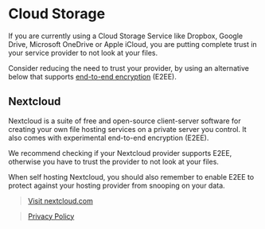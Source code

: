# Cloud Storage

If you are currently using a Cloud Storage Service like Dropbox, Google Drive, Microsoft OneDrive or Apple iCloud, you are putting complete trust in your service provider to not look at your files.

Consider reducing the need to trust your provider, by using an alternative below that supports [end-to-end encryption](https://wikipedia.org/wiki/End-to-end_encryption) (E2EE).


## Nextcloud

Nextcloud is a suite of free and open-source client-server software for creating your own file hosting services on a private server you control. It also comes with experimental end-to-end encryption (E2EE).

We recommend checking if your Nextcloud provider supports E2EE, otherwise you have to trust the provider to not look at your files.

When self hosting Nextcloud, you should also remember to enable E2EE to protect against your hosting provider from snooping on your data.

> [Visit nextcloud.com](https://nextcloud.com/)

> [Privacy Policy](https://nextcloud.com/privacy/)
